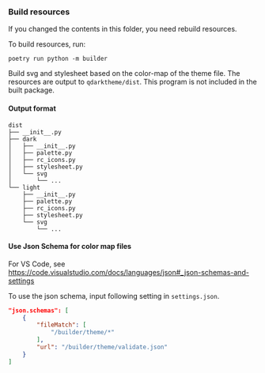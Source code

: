 ### Build resources

If you changed the contents in this folder, you need rebuild resources.

To build resources, run:

```Plaintext
poetry run python -m builder
```

Build svg and stylesheet based on the color-map of the theme file.
The resources are output to `qdarktheme/dist`.
This program is not included in the built package.

#### Output format

```Plaintext
dist
├── __init__.py
├── dark
│   ├── __init__.py
│   ├── palette.py
│   ├── rc_icons.py
│   ├── stylesheet.py
│   └── svg
│       └── ...
└── light
    ├── __init__.py
    ├── palette.py
    ├── rc_icons.py
    ├── stylesheet.py
    └── svg
        └── ...
```

#### Use Json Schema for color map files

For VS Code, see https://code.visualstudio.com/docs/languages/json#_json-schemas-and-settings

To use the json schema, input following setting in `settings.json`.

```Json
"json.schemas": [
    {
        "fileMatch": [
            "/builder/theme/*"
        ],
        "url": "/builder/theme/validate.json"
    }
]
```
